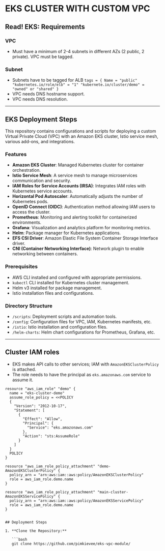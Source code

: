 # EKS CLUSTER WITH CUSTOM VPC

## Read! EKS: Requirements 

### VPC
- Must have a minimum of 2-4 subnets in different AZs (2 public, 2 private). VPC must be tagged.

### Subnet
- Subnets have to be tagged for ALB
  ```tags = { Name = "public" "kubernetes.io/role/elb" = "1" "kubernete.io/cluster/demo" = "owned" or "shared" }```
- VPC needs DNS hostname support.
- VPC needs DNS resolution.

---

## EKS Deployment Steps

This repository contains configurations and scripts for deploying a custom Virtual Private Cloud (VPC) with an Amazon EKS cluster, Istio service mesh, various add-ons, and integrations.

### Features

- **Amazon EKS Cluster**: Managed Kubernetes cluster for container orchestration.
- **Istio Service Mesh**: A service mesh to manage microservices communication and security.
- **IAM Roles for Service Accounts (IRSA)**: Integrates IAM roles with Kubernetes service accounts.
- **Horizontal Pod Autoscaler**: Automatically adjusts the number of Kubernetes pods.
- **OpenID Connect (OIDC)**: Authentication method allowing IAM users to access the cluster.
- **Prometheus**: Monitoring and alerting toolkit for containerized environments.
- **Grafana**: Visualization and analytics platform for monitoring metrics.
- **Helm**: Package manager for Kubernetes applications.
- **EFS CSI Driver**: Amazon Elastic File System Container Storage Interface driver.
- **CNI (Container Networking Interface)**: Network plugin to enable networking between containers.

### Prerequisites

- AWS CLI installed and configured with appropriate permissions.
- `kubectl` CLI installed for Kubernetes cluster management.
- Helm v3 installed for package management.
- Istio installation files and configurations.

### Directory Structure

- `/scripts`: Deployment scripts and automation tools.
- `/config`: Configuration files for VPC, IAM, Kubernetes manifests, etc.
- `/istio`: Istio installation and configuration files.
- `/helm-charts`: Helm chart configurations for Prometheus, Grafana, etc.

---

## Cluster IAM roles

- EKS makes API calls to other services; IAM with `AmazonEKSClusterPolicy` is attached.
- The role needs to have the principal as `eks.amazonaws.com` service to assume it.
```hcl
resource "aws_iam_role" "demo" {
  name = "eks-cluster-demo"
  assume_role_policy = <<POLICY
  {
    "Version": "2012-10-17",
    "Statement": [
      {
        "Effect": "Allow",
        "Principal": {
          "Service": "eks.amazonaws.com"
        },
        "Action": "sts:AssumeRole"
      }
    ]
  }
  POLICY
}

resource "aws_iam_role_policy_attachment" "demo-AmazonEKSClusterPolicy" {
  policy_arn = "arn:aws:iam::aws:policy/AmazonEKSClusterPolicy"
  role = aws_iam_role.demo.name
}

resource "aws_iam_role_policy_attachment" "main-cluster-AmazonEKSServicePolicy" {
  policy_arn = "arn:aws:iam::aws:policy/AmazonEKSServicePolicy"
  role = aws_iam_role.demo.name
}


## Deployment Steps

1. **Clone the Repository:**

   ```bash
   git clone https://github.com/pimkievee/eks-vpc-module/
